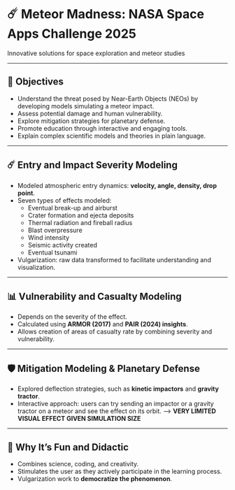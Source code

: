 # ☄️ Meteor Madness: NASA Space Apps Challenge 2025
Innovative solutions for space exploration and meteor studies  

---

## 🎯 Objectives
- Understand the threat posed by Near-Earth Objects (NEOs) by developing models simulating a meteor impact.
- Assess potential damage and human vulnerability.
- Explore mitigation strategies for planetary defense.
- Promote education through interactive and engaging tools.
- Explain complex scientific models and theories in plain language.

---

## ☄️ Entry and Impact Severity Modeling
- Modeled atmospheric entry dynamics: **velocity, angle, density, drop point**.
- Seven types of effects modeled:
  - Eventual break-up and airburst
  - Crater formation and ejecta deposits
  - Thermal radiation and fireball radius
  - Blast overpressure
  - Wind intensity
  - Seismic activity created
  - Eventual tsunami
- Vulgarization: raw data transformed to facilitate understanding and visualization.

---

## 📊 Vulnerability and Casualty Modeling
- Depends on the severity of the effect.
- Calculated using **ARMOR (2017)** and **PAIR (2024) insights**.
- Allows creation of areas of casualty rate by combining severity and vulnerability.

---

## 🛡️ Mitigation Modeling & Planetary Defense
- Explored deflection strategies, such as **kinetic impactors** and **gravity tractor**.
- Interactive approach: users can try sending an impactor or a gravity tractor on a meteor and see the effect on its orbit. --> **VERY LIMITED VISUAL EFFECT GIVEN SIMULATION SIZE** 

---

## 🎉 Why It’s Fun and Didactic
- Combines science, coding, and creativity.
- Stimulates the user as they actively participate in the learning process.
- Vulgarization work to **democratize the phenomenon**.
